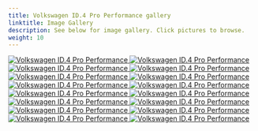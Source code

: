 ```yaml
---
title: Volkswagen ID.4 Pro Performance gallery
linktitle: Image Gallery
description: See below for image gallery. Click pictures to browse.
weight: 10
---
```

<!-- markdownlint-disable MD033 -->
<div class="pswp-gallery pswp-gallery--single-column" id="my-gallery">
<a href="https://media.evkx.net/multimedia/models/volkswagen/id.4/id.4_pro_performance/charging_1.jpg"
data-pswp-src="https://media.evkx.net/multimedia/models/volkswagen/id.4/id.4_pro_performance/charging_1.jpg"
data-pswp-width="3000"
data-pswp-height="1765" 
target="_blank">
<img src="https://media.evkx.net/multimedia/models/volkswagen/id.4/id.4_pro_performance/charging_1_st.jpg" alt="Volkswagen ID.4 Pro Performance" />
</a>
<a href="https://media.evkx.net/multimedia/models/volkswagen/id.4/id.4_pro_performance/exterior_1.jpg"
data-pswp-src="https://media.evkx.net/multimedia/models/volkswagen/id.4/id.4_pro_performance/exterior_1.jpg"
data-pswp-width="3000"
data-pswp-height="2000" 
target="_blank">
<img src="https://media.evkx.net/multimedia/models/volkswagen/id.4/id.4_pro_performance/exterior_1_st.jpg" alt="Volkswagen ID.4 Pro Performance" />
</a>
<a href="https://media.evkx.net/multimedia/models/volkswagen/id.4/id.4_pro_performance/exterior_2.jpg"
data-pswp-src="https://media.evkx.net/multimedia/models/volkswagen/id.4/id.4_pro_performance/exterior_2.jpg"
data-pswp-width="3000"
data-pswp-height="2000" 
target="_blank">
<img src="https://media.evkx.net/multimedia/models/volkswagen/id.4/id.4_pro_performance/exterior_2_st.jpg" alt="Volkswagen ID.4 Pro Performance" />
</a>
<a href="https://media.evkx.net/multimedia/models/volkswagen/id.4/id.4_pro_performance/exterior_3.jpg"
data-pswp-src="https://media.evkx.net/multimedia/models/volkswagen/id.4/id.4_pro_performance/exterior_3.jpg"
data-pswp-width="3000"
data-pswp-height="2000" 
target="_blank">
<img src="https://media.evkx.net/multimedia/models/volkswagen/id.4/id.4_pro_performance/exterior_3_st.jpg" alt="Volkswagen ID.4 Pro Performance" />
</a>
<a href="https://media.evkx.net/multimedia/models/volkswagen/id.4/id.4_pro_performance/frontseats_1.jpg"
data-pswp-src="https://media.evkx.net/multimedia/models/volkswagen/id.4/id.4_pro_performance/frontseats_1.jpg"
data-pswp-width="3000"
data-pswp-height="2000" 
target="_blank">
<img src="https://media.evkx.net/multimedia/models/volkswagen/id.4/id.4_pro_performance/frontseats_1_st.jpg" alt="Volkswagen ID.4 Pro Performance" />
</a>
<a href="https://media.evkx.net/multimedia/models/volkswagen/id.4/id.4_pro_performance/gearshifter_1.jpg"
data-pswp-src="https://media.evkx.net/multimedia/models/volkswagen/id.4/id.4_pro_performance/gearshifter_1.jpg"
data-pswp-width="3000"
data-pswp-height="2000" 
target="_blank">
<img src="https://media.evkx.net/multimedia/models/volkswagen/id.4/id.4_pro_performance/gearshifter_1_st.jpg" alt="Volkswagen ID.4 Pro Performance" />
</a>
<a href="https://media.evkx.net/multimedia/models/volkswagen/id.4/id.4_pro_performance/headlights_1.jpg"
data-pswp-src="https://media.evkx.net/multimedia/models/volkswagen/id.4/id.4_pro_performance/headlights_1.jpg"
data-pswp-width="3000"
data-pswp-height="2000" 
target="_blank">
<img src="https://media.evkx.net/multimedia/models/volkswagen/id.4/id.4_pro_performance/headlights_1_st.jpg" alt="Volkswagen ID.4 Pro Performance" />
</a>
<a href="https://media.evkx.net/multimedia/models/volkswagen/id.4/id.4_pro_performance/interior_1.jpg"
data-pswp-src="https://media.evkx.net/multimedia/models/volkswagen/id.4/id.4_pro_performance/interior_1.jpg"
data-pswp-width="3000"
data-pswp-height="2000" 
target="_blank">
<img src="https://media.evkx.net/multimedia/models/volkswagen/id.4/id.4_pro_performance/interior_1_st.jpg" alt="Volkswagen ID.4 Pro Performance" />
</a>
<a href="https://media.evkx.net/multimedia/models/volkswagen/id.4/id.4_pro_performance/keyfob_1.jpg"
data-pswp-src="https://media.evkx.net/multimedia/models/volkswagen/id.4/id.4_pro_performance/keyfob_1.jpg"
data-pswp-width="3000"
data-pswp-height="1666" 
target="_blank">
<img src="https://media.evkx.net/multimedia/models/volkswagen/id.4/id.4_pro_performance/keyfob_1_st.jpg" alt="Volkswagen ID.4 Pro Performance" />
</a>
<a href="https://media.evkx.net/multimedia/models/volkswagen/id.4/id.4_pro_performance/main_1.jpg"
data-pswp-src="https://media.evkx.net/multimedia/models/volkswagen/id.4/id.4_pro_performance/main_1.jpg"
data-pswp-width="3000"
data-pswp-height="1828" 
target="_blank">
<img src="https://media.evkx.net/multimedia/models/volkswagen/id.4/id.4_pro_performance/main_1_st.jpg" alt="Volkswagen ID.4 Pro Performance" />
</a>
<a href="https://media.evkx.net/multimedia/models/volkswagen/id.4/id.4_pro_performance/screens_1.jpg"
data-pswp-src="https://media.evkx.net/multimedia/models/volkswagen/id.4/id.4_pro_performance/screens_1.jpg"
data-pswp-width="3000"
data-pswp-height="2000" 
target="_blank">
<img src="https://media.evkx.net/multimedia/models/volkswagen/id.4/id.4_pro_performance/screens_1_st.jpg" alt="Volkswagen ID.4 Pro Performance" />
</a>
<a href="https://media.evkx.net/multimedia/models/volkswagen/id.4/id.4_pro_performance/secondrowseats_1.jpg"
data-pswp-src="https://media.evkx.net/multimedia/models/volkswagen/id.4/id.4_pro_performance/secondrowseats_1.jpg"
data-pswp-width="3000"
data-pswp-height="2000" 
target="_blank">
<img src="https://media.evkx.net/multimedia/models/volkswagen/id.4/id.4_pro_performance/secondrowseats_1_st.jpg" alt="Volkswagen ID.4 Pro Performance" />
</a>
<a href="https://media.evkx.net/multimedia/models/volkswagen/id.4/id.4_pro_performance/taillights_1.jpg"
data-pswp-src="https://media.evkx.net/multimedia/models/volkswagen/id.4/id.4_pro_performance/taillights_1.jpg"
data-pswp-width="3000"
data-pswp-height="1999" 
target="_blank">
<img src="https://media.evkx.net/multimedia/models/volkswagen/id.4/id.4_pro_performance/taillights_1_st.jpg" alt="Volkswagen ID.4 Pro Performance" />
</a>
<a href="https://media.evkx.net/multimedia/models/volkswagen/id.4/id.4_pro_performance/trunk_1.jpg"
data-pswp-src="https://media.evkx.net/multimedia/models/volkswagen/id.4/id.4_pro_performance/trunk_1.jpg"
data-pswp-width="3000"
data-pswp-height="2000" 
target="_blank">
<img src="https://media.evkx.net/multimedia/models/volkswagen/id.4/id.4_pro_performance/trunk_1_st.jpg" alt="Volkswagen ID.4 Pro Performance" />
</a>
<a href="https://media.evkx.net/multimedia/models/volkswagen/id.4/id.4_pro_performance/trunk_2.jpg"
data-pswp-src="https://media.evkx.net/multimedia/models/volkswagen/id.4/id.4_pro_performance/trunk_2.jpg"
data-pswp-width="3000"
data-pswp-height="2000" 
target="_blank">
<img src="https://media.evkx.net/multimedia/models/volkswagen/id.4/id.4_pro_performance/trunk_2_st.jpg" alt="Volkswagen ID.4 Pro Performance" />
</a>
<a href="https://media.evkx.net/multimedia/models/volkswagen/id.4/id.4_pro_performance/trunk_3.jpg"
data-pswp-src="https://media.evkx.net/multimedia/models/volkswagen/id.4/id.4_pro_performance/trunk_3.jpg"
data-pswp-width="3000"
data-pswp-height="2000" 
target="_blank">
<img src="https://media.evkx.net/multimedia/models/volkswagen/id.4/id.4_pro_performance/trunk_3_st.jpg" alt="Volkswagen ID.4 Pro Performance" />
</a>
</div>
<script type="module">
  import PhotoSwipeLightbox from '/js/photoswipe-lightbox.esm.js';
    const lightbox = new PhotoSwipeLightbox({
       gallery: '#my-gallery',
        children: 'a',
        pswpModule: () => import('/js/photoswipe.esm.js')
    });
lightbox.init();
</script>
